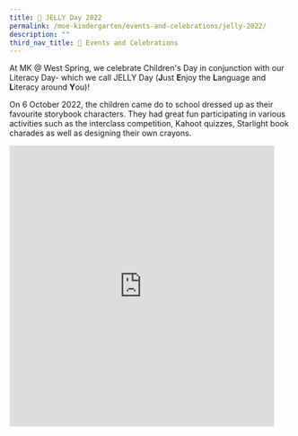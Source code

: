 ```yaml
---
title: 📖 JELLY Day 2022
permalink: /moe-kindergarten/events-and-celebrations/jelly-2022/
description: ""
third_nav_title: 🎉 Events and Celebrations
---
```

At MK @ West Spring, we celebrate Children's Day in conjunction with our Literacy Day- which we call JELLY Day (**J**ust **E**njoy the **L**anguage and **L**iteracy around **Y**ou)!

On 6 October 2022, the children came do to school dressed up as their favourite storybook characters. They had great fun participating in various activities such as the interclass competition, Kahoot quizzes, Starlight book charades as well as designing their own crayons.

<iframe allowfullscreen="true" height="501" width="472" frameborder="0" src="https://docs.google.com/presentation/d/e/2PACX-1vSbIprHCtNkQc9kIgPej1G1rEkd5zLJtWcIirQU9G2SI_wXoFhohJr2T949MFOsmpeetuchpnueV0cn/embed?start=true&amp;loop=true&amp;delayms=3000"></iframe>